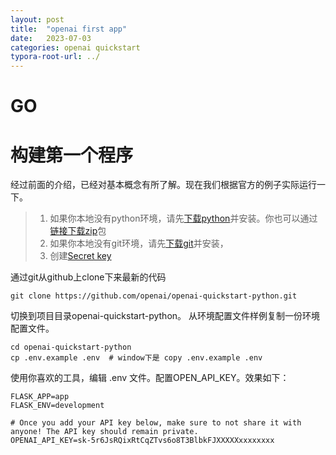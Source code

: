 ```yaml
---
layout: post
title:  "openai first app"
date:   2023-07-03
categories: openai quickstart	
typora-root-url: ../
---
```


# GO

# 构建第一个程序

​	经过前面的介绍，已经对基本概念有所了解。现在我们根据官方的例子实际运行一下。

> 1. 如果你本地没有python环境，请先[下载python](https://www.python.org/downloads/)并安装。你也可以通过[链接下载zip](https://github.com/openai/openai-quickstart-python/archive/refs/heads/master.zip)包
> 2. 如果你本地没有git环境，请先[下载git](https://git-scm.com/downloads)并安装，
> 3. 创建[Secret key](https://platform.openai.com/account/api-keys)

通过git从github上clone下来最新的代码

```shell
git clone https://github.com/openai/openai-quickstart-python.git
```

切换到项目目录openai-quickstart-python。 从环境配置文件样例复制一份环境配置文件。

```shell
cd openai-quickstart-python
cp .env.example .env  # window下是 copy .env.example .env
```

使用你喜欢的工具，编辑 .env 文件。配置OPEN_API_KEY。效果如下：

```properties
FLASK_APP=app
FLASK_ENV=development

# Once you add your API key below, make sure to not share it with anyone! The API key should remain private.
OPENAI_API_KEY=sk-5r6JsRQixRtCqZTvs6o8T3BlbkFJXXXXXxxxxxxxx
```

